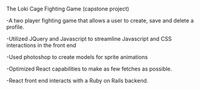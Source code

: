 The Loki Cage Fighting Game (capstone project)

-A two player fighting game that allows a user to create, save and delete a profile.

-Utilized JQuery and Javascript to streamline Javascript and CSS interactions in the front end

-Used photoshop to create models for sprite animations

-Optimized React capabilities to make as few fetches as possible.

-React front end interacts with a Ruby on Rails backend.